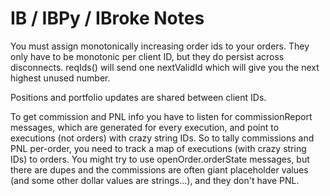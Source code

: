 IB / IBPy / IBroke Notes
========================

You must assign monotonically increasing order ids to your orders.
They only have to be monotonic per client ID, but they do persist across disconnects.
reqIds() will send one nextValidId which will give you the next highest unused number.

Positions and portfolio updates are shared between client IDs.

To get commission and PNL info you have to listen for commissionReport messages, which are generated for
every execution, and point to executions (not orders) with crazy string IDs.  So to tally commissions and PNL
per-order, you need to track a map of executions (with crazy string IDs) to orders.
You might try to use openOrder.orderState messages, but there are dupes and the commissions are often giant
placeholder values (and some other dollar values are strings...), and they don't have PNL.

